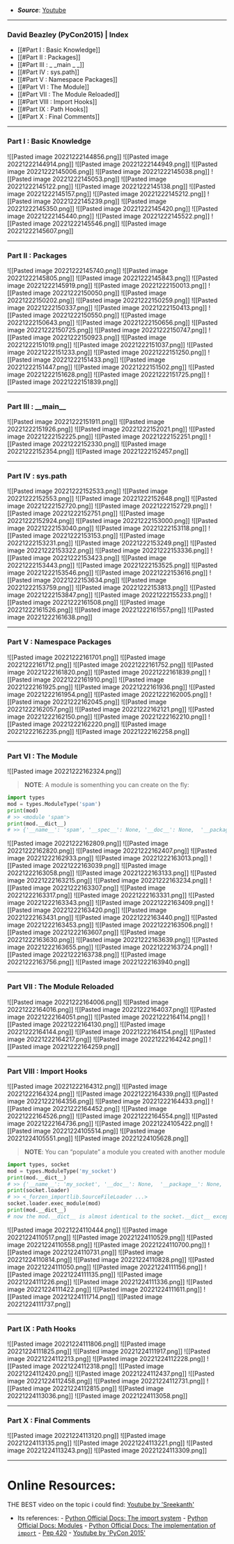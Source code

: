 - ***Source***: [Youtube](https://www.youtube.com/watch?v=MCs5OvhV9S4)
----
### David Beazley (PyCon2015) | Index
- [[#Part I : Basic Knowledge]]
- [[#Part II : Packages]]
- [[#Part III : _ _main _ _]]
- [[#Part IV : sys.path]]
- [[#Part V : Namespace Packages]]
- [[#Part VI : The Module]]
- [[#Part VII : The Module Reloaded]]
- [[#Part VIII : Import Hooks]]
- [[#Part IX : Path Hooks]]
- [[#Part X : Final Comments]]

---
### Part I : Basic Knowledge
![[Pasted image 20221222144856.png]]
![[Pasted image 20221222144914.png]]
![[Pasted image 20221222144949.png]]
![[Pasted image 20221222145006.png]]
![[Pasted image 20221222145038.png]]
![[Pasted image 20221222145053.png]]
![[Pasted image 20221222145122.png]]
![[Pasted image 20221222145138.png]]
![[Pasted image 20221222145157.png]]
![[Pasted image 20221222145212.png]]
![[Pasted image 20221222145239.png]]
![[Pasted image 20221222145350.png]]
![[Pasted image 20221222145420.png]]
![[Pasted image 20221222145440.png]]
![[Pasted image 20221222145522.png]]
![[Pasted image 20221222145546.png]]
![[Pasted image 20221222145607.png]]

---
### Part II : Packages
![[Pasted image 20221222145740.png]]
![[Pasted image 20221222145805.png]]
![[Pasted image 20221222145843.png]]
![[Pasted image 20221222145919.png]]
![[Pasted image 20221222150013.png]]
![[Pasted image 20221222150050.png]]
![[Pasted image 20221222150202.png]]
![[Pasted image 20221222150259.png]]
![[Pasted image 20221222150337.png]]
![[Pasted image 20221222150413.png]]
![[Pasted image 20221222150550.png]]
![[Pasted image 20221222150643.png]]
![[Pasted image 20221222150656.png]]
![[Pasted image 20221222150725.png]]
![[Pasted image 20221222150747.png]]
![[Pasted image 20221222150923.png]]
![[Pasted image 20221222151019.png]]
![[Pasted image 20221222151037.png]]
![[Pasted image 20221222151233.png]]
![[Pasted image 20221222151250.png]]
![[Pasted image 20221222151433.png]]
![[Pasted image 20221222151447.png]]
![[Pasted image 20221222151502.png]]
![[Pasted image 20221222151628.png]]
![[Pasted image 20221222151725.png]]
![[Pasted image 20221222151839.png]]

---
### Part III : \_\_main\_\_
![[Pasted image 20221222151911.png]]
![[Pasted image 20221222151926.png]]
![[Pasted image 20221222152021.png]]
![[Pasted image 20221222152225.png]]
![[Pasted image 20221222152251.png]]
![[Pasted image 20221222152330.png]]
![[Pasted image 20221222152354.png]]
![[Pasted image 20221222152457.png]]

---
### Part IV : sys.path
![[Pasted image 20221222152533.png]]
![[Pasted image 20221222152553.png]]
![[Pasted image 20221222152648.png]]
![[Pasted image 20221222152720.png]]
![[Pasted image 20221222152729.png]]
![[Pasted image 20221222152751.png]]
![[Pasted image 20221222152924.png]]
![[Pasted image 20221222153000.png]]
![[Pasted image 20221222153040.png]]
![[Pasted image 20221222153118.png]]
![[Pasted image 20221222153153.png]]
![[Pasted image 20221222153231.png]]
![[Pasted image 20221222153249.png]]
![[Pasted image 20221222153322.png]]
![[Pasted image 20221222153336.png]]
![[Pasted image 20221222153423.png]]
![[Pasted image 20221222153443.png]]
![[Pasted image 20221222153525.png]]
![[Pasted image 20221222153546.png]]
![[Pasted image 20221222153616.png]]
![[Pasted image 20221222153634.png]]
![[Pasted image 20221222153759.png]]
![[Pasted image 20221222153813.png]]
![[Pasted image 20221222153847.png]]
![[Pasted image 20221222155233.png]]
![[Pasted image 20221222161508.png]]
![[Pasted image 20221222161526.png]]
![[Pasted image 20221222161557.png]]
![[Pasted image 20221222161638.png]]

---
### Part V : Namespace Packages
![[Pasted image 20221222161701.png]]
![[Pasted image 20221222161712.png]]
![[Pasted image 20221222161752.png]]
![[Pasted image 20221222161820.png]]
![[Pasted image 20221222161839.png]]
![[Pasted image 20221222161910.png]]
![[Pasted image 20221222161925.png]]
![[Pasted image 20221222161936.png]]
![[Pasted image 20221222161954.png]]
![[Pasted image 20221222162005.png]]
![[Pasted image 20221222162045.png]]
![[Pasted image 20221222162057.png]]
![[Pasted image 20221222162121.png]]
![[Pasted image 20221222162150.png]]
![[Pasted image 20221222162210.png]]
![[Pasted image 20221222162220.png]]
![[Pasted image 20221222162235.png]]
![[Pasted image 20221222162258.png]]

---
### Part VI : The Module
![[Pasted image 20221222162324.png]]

> **NOTE**:
> A module is somenthing you can create on the fly:
```python
import types
mod = types.ModuleType('spam')
print(mod)
# >> <module 'spam'>
print(mod.__dict__)
# >> {'__name__': 'spam', '__spec__': None, '__doc__': None,  '__package__': None, '__loader__': None}
```

![[Pasted image 20221222162809.png]]
![[Pasted image 20221222162820.png]]
![[Pasted image 20221222162407.png]]
![[Pasted image 20221222162933.png]]
![[Pasted image 20221222163013.png]]
![[Pasted image 20221222163039.png]]
![[Pasted image 20221222163058.png]]
![[Pasted image 20221222163133.png]]
![[Pasted image 20221222163215.png]]
![[Pasted image 20221222163234.png]]
![[Pasted image 20221222163307.png]]
![[Pasted image 20221222163317.png]]
![[Pasted image 20221222163331.png]]
![[Pasted image 20221222163343.png]]
![[Pasted image 20221222163409.png]]
![[Pasted image 20221222163420.png]]
![[Pasted image 20221222163431.png]]
![[Pasted image 20221222163440.png]]
![[Pasted image 20221222163453.png]]
![[Pasted image 20221222163506.png]]
![[Pasted image 20221222163607.png]]
![[Pasted image 20221222163630.png]]
![[Pasted image 20221222163639.png]]
![[Pasted image 20221222163655.png]]
![[Pasted image 20221222163724.png]]
![[Pasted image 20221222163738.png]]
![[Pasted image 20221222163756.png]]
![[Pasted image 20221222163940.png]]

---
### Part VII : The Module Reloaded
![[Pasted image 20221222164006.png]]
![[Pasted image 20221222164016.png]]
![[Pasted image 20221222164037.png]]
![[Pasted image 20221222164051.png]]
![[Pasted image 20221222164114.png]]
![[Pasted image 20221222164130.png]]
![[Pasted image 20221222164144.png]]
![[Pasted image 20221222164154.png]]
![[Pasted image 20221222164217.png]]
![[Pasted image 20221222164242.png]]
![[Pasted image 20221222164259.png]]

---
### Part VIII : Import Hooks
![[Pasted image 20221222164312.png]]
![[Pasted image 20221222164324.png]]
![[Pasted image 20221222164339.png]]
![[Pasted image 20221222164356.png]]
![[Pasted image 20221222164433.png]]
![[Pasted image 20221222164452.png]]
![[Pasted image 20221222164526.png]]
![[Pasted image 20221222164554.png]]
![[Pasted image 20221222164736.png]]
![[Pasted image 20221224105422.png]]
![[Pasted image 20221224105514.png]]
![[Pasted image 20221224105551.png]]
![[Pasted image 20221224105628.png]]

> **NOTE**:
> You can “populate” a module you created with another module
```python
import types, socket
mod = types.ModuleType('my_socket')
print(mod.__dict__)
# >> {'__name__': 'my_socket', '__doc__': None,  '__package__': None, '__spec__': None, '__loader__': None}
print(socket.loader)
# >> <_forzen_importlib.SourceFileLoader ...>
socket.loader.exec_module(mod)
print(mod.__dict__)
# now the mod.__dict__ is almost identical to the socket.__dict__ except for value in the '__name__'
```

![[Pasted image 20221224110444.png]]
![[Pasted image 20221224110517.png]]
![[Pasted image 20221224110529.png]]
![[Pasted image 20221224110558.png]]
![[Pasted image 20221224110700.png]]
![[Pasted image 20221224110731.png]]
![[Pasted image 20221224110814.png]]
![[Pasted image 20221224110828.png]]
![[Pasted image 20221224111050.png]]
![[Pasted image 20221224111156.png]]
![[Pasted image 20221224111135.png]]
![[Pasted image 20221224111226.png]]
![[Pasted image 20221224111336.png]]
![[Pasted image 20221224111422.png]]
![[Pasted image 20221224111611.png]]
![[Pasted image 20221224111714.png]]
![[Pasted image 20221224111737.png]]

---
### Part IX : Path Hooks
![[Pasted image 20221224111806.png]]
![[Pasted image 20221224111825.png]]
![[Pasted image 20221224111917.png]]
![[Pasted image 20221224112213.png]]
![[Pasted image 20221224112228.png]]
![[Pasted image 20221224112318.png]]
![[Pasted image 20221224112420.png]]
![[Pasted image 20221224112437.png]]
![[Pasted image 20221224112458.png]]
![[Pasted image 20221224112731.png]]
![[Pasted image 20221224112815.png]]
![[Pasted image 20221224113036.png]]
![[Pasted image 20221224113058.png]]

---
### Part X : Final Comments
![[Pasted image 20221224113120.png]]
![[Pasted image 20221224113135.png]]
![[Pasted image 20221224113221.png]]
![[Pasted image 20221224113243.png]]
![[Pasted image 20221224113309.png]]


---
# Online Resources:

THE BEST video on the topic i could find: [Youtube by 'Sreekanth'](https://www.youtube.com/watch?v=QCSz0j8tGmI&t=776s)
- Its references:
		- [Python Official Docs: The import system](https://www.youtube.com/watch?v=Zz-7b_eBpz0)
		- [Python Official Docs: Modules](https://docs.python.org/3/tutorial/modules.html)
		- [Python Official Docs: The implementation of `import`](https://docs.python.org/3/library/importlib.html)
		- [Pep 420](https://www.python.org/dev/peps/pep-0420/)
		- [Youtube by 'PyCon 2015'](https://www.youtube.com/watch?v=0oTh1CXRaQ0)